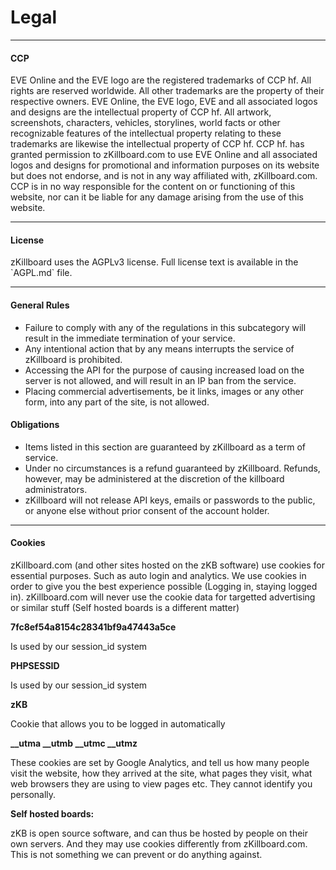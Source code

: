 <h1>Legal</h1>
<hr/>
<h4>CCP</h4>
<p>EVE Online and the EVE logo are the registered trademarks of CCP hf. All rights are reserved worldwide. 
All other trademarks are the property of their respective owners. EVE Online, the EVE logo, EVE and
all associated logos and designs are the intellectual property of CCP hf. All artwork, screenshots,
characters, vehicles, storylines, world facts or other recognizable features of the intellectual property
relating to these trademarks are likewise the intellectual property of CCP hf. CCP hf. has granted
permission to zKillboard.com to use EVE Online and all associated logos and designs for promotional and information
purposes on its website but does not endorse, and is not in any way affiliated with, zKillboard.com. CCP is in no
way responsible for the content on or functioning of this website, nor can it be liable for any damage
arising from the use of this website.</p>

<hr/>

<h4>License</h4>
zKillboard uses the AGPLv3 license. Full license text is available in the `AGPL.md` file.

<hr/>

<h4>General Rules</h4>
<ul>
	<li>Failure to comply with any of the regulations in this subcategory will result in the immediate termination of your service.</li>
	<li>Any intentional action that by any means interrupts the service of zKillboard is prohibited.</li>
	<li>Accessing the API for the purpose of causing increased load on the server is not allowed, and will result in an IP ban from the service.</li>
	<li>Placing commercial advertisements, be it links, images or any other form, into any part of the site, is not allowed.</li>
</ul>

<h4>Obligations</h4>
<ul>
	<li>Items listed in this section are guaranteed by zKillboard as a term of service.</li>
	<li>Under no circumstances is a refund guaranteed by zKillboard. Refunds, however, may be administered at the discretion of the killboard administrators.</li>
	<li>zKillboard will not release API keys, emails or passwords to the public, or anyone else without prior consent of the account holder.</li>
</ul>

<hr/>

<h4>Cookies</h4>
<p>zKillboard.com (and other sites hosted on the zKB software) use cookies for essential purposes. Such as auto login and analytics. We use cookies in order to give you the best experience possible (Logging in, staying logged in). zKillboard.com will never use the cookie data for targetted advertising or similar stuff (Self hosted boards is a different matter)</p>

<strong>7fc8ef54a8154c28341bf9a47443a5ce</strong>
<p>Is used by our session_id system</p>
<strong>PHPSESSID</strong>
<p>Is used by our session_id system</p>
<strong>zKB</strong>
<p>Cookie that allows you to be logged in automatically</p>

<strong>__utma __utmb __utmc __utmz</strong>
<p>These cookies are set by Google Analytics, and tell us how many people visit the website, how they arrived at the site, what pages they visit, what web browsers they are using to view pages etc. They cannot identify you personally.</p>

<strong>Self hosted boards:</strong>
<p>zKB is open source software, and can thus be hosted by people on their own servers. And they may use cookies differently from zKillboard.com.<br>
This is not something we can prevent or do anything against.</p>
